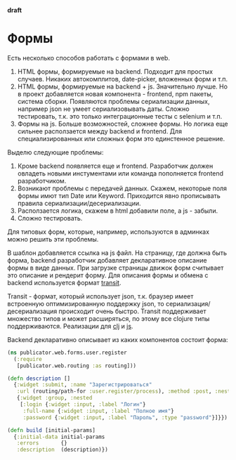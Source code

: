 **draft**

# Формы

Есть несколько способов работать с формами в web.

1. HTML формы, формируемые на backend. Подходит для простых случаев.
   Никаких автокомплитов, date-picker, вложенных форм и т.п.
2. HTML формы, формируемые на backend + js.
   Значительно лучше.
   Но в проект добавляется новая компонента - frontend, npm пакеты, система сборки.
   Появляются проблемы сериализации данных, например json не умеет сериализовывать даты.
   Сложно тестировать, т.к. это только интеграционные тесты с selenium и т.п.
3. Формы на js. Больше возможностей, сложнее формы. Но логика еще сильнее расползается
   между backend и frontend. Для специализированных или сложных форм это единстенное решение.

Выделю следующие проблемы:

1. Кроме backend появляется еще и frontend.
   Разработчик должен овладеть новыми инстументами
   или команда пополняется frontend разработчиком.
2. Возникают проблемы с передачей данных.
   Скажем, некоторые поля формы имют тип Date или Keyword.
   Приходится явно прописывать правила сериализации/десериализации.
3. Расползается логика, скажем в html добавили поле, а js - забыли.
4. Сложно тестировать.

Для типовых форм, которые, например, используются в админках можно решить эти проблемы.

В шаблон добавляется ссылка на js файл.
На страницу, где должна быть форма, backend разработчик добавляет декларативное
описание формы в виде данных.
При загрузке страницы движок форм считывает это описание и рендерит форму.
Для описания формы и обмена с backend используется формат
[transit](https://github.com/cognitect/transit-format).

Transit - формат, который использует json, т.к. браузер имеет встроенную оптимизированную поддержку json,
то сериализация/десериализация происходит очень быстро.
Transit поддерживает множество типов и может расширяться, по этому все clojure типы поддерживаются.
Реализации для [clj](https://github.com/cognitect/transit-clj)
и
[js](https://github.com/cognitect/transit-js).

Backend декларативно описывает из каких компонентов состоит форма:

```clojure
(ns publicator.web.forms.user.register
  (:require
   [publicator.web.routing :as routing]))

(defn description []
  {:widget :submit, :name "Зарегистрироваться"
   :url (routing/path-for :user.register/process), :method :post, :nested
   {:widget :group, :nested
    [:login {:widget :input, :label "Логин"}
     :full-name {:widget :input, :label "Полное имя"}
     :password {:widget :input, :label "Пароль", :type "password"}]}})

(defn build [initial-params]
  {:initial-data initial-params
   :errors       {}
   :description  (description)})
```
